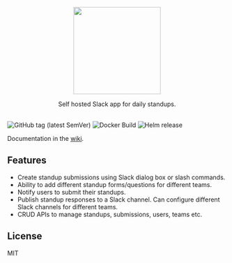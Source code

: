 
<p align="center"><img src="https://i.imgur.com/joR753C.png" width="200px"/></p>

<div align="center">Self hosted Slack app for daily standups.</div></br>

![GitHub tag (latest SemVer)](https://img.shields.io/github/v/tag/vipul-sharma20/slate?style=flat-square)
![Docker Build](https://github.com/vipul-sharma20/slate/actions/workflows/docker-build.yml/badge.svg)
![Helm release](https://github.com/vipul-sharma20/slate/actions/workflows/release.yml/badge.svg)

Documentation in the [wiki][wiki].

## Features

- Create standup submissions using Slack dialog box or slash commands.
- Ability to add different standup forms/questions for different teams.
- Notify users to submit their standups.
- Publish standup responses to a Slack channel. Can configure different Slack
  channels for different teams.
- CRUD APIs to manage standups, submissions, users, teams etc.

## License

MIT

[wiki]: https://github.com/vipul-sharma20/slate/wiki
